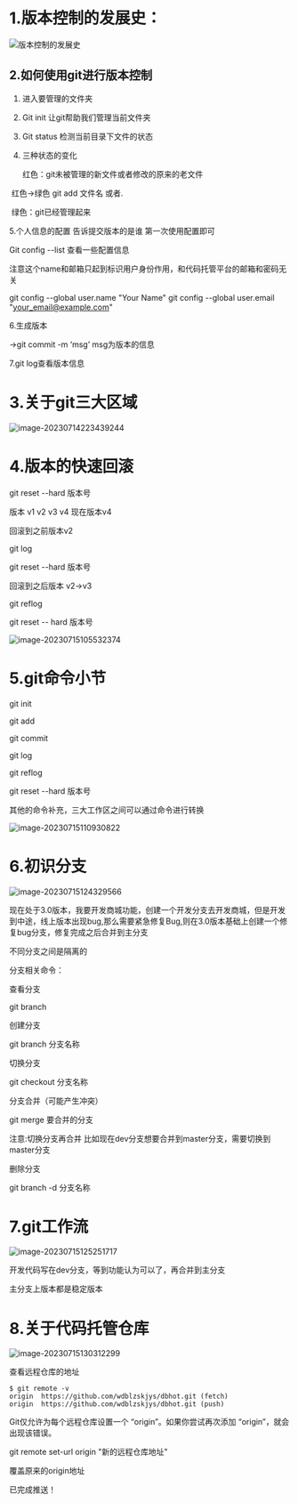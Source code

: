 # 1.版本控制的发展史：

![版本控制的发展史](C:\Users\减肥的小胖子\Desktop\关于Git\版本控制的发展史.png)

## 2.如何使用git进行版本控制

1. 进入要管理的文件夹

2. Git init 让git帮助我们管理当前文件夹

3. Git status 检测当前目录下文件的状态

4. 三种状态的变化

   红色：git未被管理的新文件或者修改的原来的老文件 

​       红色->绿色 git add 文件名 或者.

​      绿色：git已经管理起来 

 5.个人信息的配置 告诉提交版本的是谁 第一次使用配置即可

Git config --list 查看一些配置信息

注意这个name和邮箱只起到标识用户身份作用，和代码托管平台的邮箱和密码无关

git config --global user.name "Your Name"
git config --global user.email "your_email@example.com"

 6.生成版本

->git commit -m ‘msg’    msg为版本的信息

7.git log查看版本信息

#  3.关于git三大区域

![image-20230714223439244](C:\Users\减肥的小胖子\AppData\Roaming\Typora\typora-user-images\image-20230714223439244.png)

 

#  4.版本的快速回滚

git reset --hard 版本号

版本 v1 v2 v3 v4 现在版本v4

回滚到之前版本v2

git log

git reset --hard 版本号

回滚到之后版本 v2->v3

git reflog

git reset -- hard 版本号

![image-20230715105532374](C:\Users\减肥的小胖子\AppData\Roaming\Typora\typora-user-images\image-20230715105532374.png)

# 5.git命令小节

git init 

git add

git commit

git log

git reflog

git reset --hard 版本号

其他的命令补充，三大工作区之间可以通过命令进行转换

![image-20230715110930822](C:\Users\减肥的小胖子\AppData\Roaming\Typora\typora-user-images\image-20230715110930822.png)

# 6.初识分支

![image-20230715124329566](C:\Users\减肥的小胖子\AppData\Roaming\Typora\typora-user-images\image-20230715124329566.png)

现在处于3.0版本，我要开发商城功能，创建一个开发分支去开发商城，但是开发到中途，线上版本出现bug,那么需要紧急修复Bug,则在3.0版本基础上创建一个修复bug分支，修复完成之后合并到主分支

不同分支之间是隔离的 

分支相关命令：

查看分支

git branch 

创建分支

git branch 分支名称

切换分支 

git checkout 分支名称

分支合并（可能产生冲突）

git merge 要合并的分支

注意:切换分支再合并 比如现在dev分支想要合并到master分支，需要切换到master分支

删除分支 

git branch -d 分支名称

# 7.git工作流

![image-20230715125251717](C:\Users\减肥的小胖子\AppData\Roaming\Typora\typora-user-images\image-20230715125251717.png)

开发代码写在dev分支，等到功能认为可以了，再合并到主分支

主分支上版本都是稳定版本

# 8.关于代码托管仓库

![image-20230715130312299](C:\Users\减肥的小胖子\AppData\Roaming\Typora\typora-user-images\image-20230715130312299.png)

查看远程仓库的地址

   `$ git remote -v                                                                  origin  https://github.com/wdblzskjys/dbhot.git (fetch)                          origin  https://github.com/wdblzskjys/dbhot.git (push)                          `    

Git仅允许为每个远程仓库设置一个 “origin”。如果你尝试再次添加 “origin”，就会出现该错误。

git remote set-url origin "新的远程仓库地址"

覆盖原来的origin地址

已完成推送！
